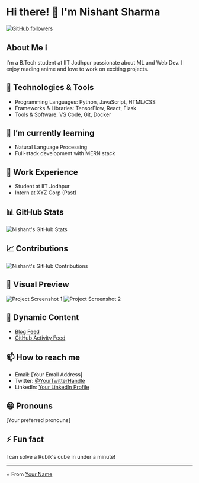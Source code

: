 # Hi there! 👋 I'm Nishant Sharma

[![GitHub followers](https://img.shields.io/github/followers/Nishant2102?label=Follow&style=social)](https://github.com/Nishant2102)

## About Me ℹ️
I'm a B.Tech student at IIT Jodhpur passionate about ML and Web Dev. I enjoy reading anime and love to work on exciting projects.

## 🔧 Technologies & Tools
- Programming Languages: Python, JavaScript, HTML/CSS
- Frameworks & Libraries: TensorFlow, React, Flask
- Tools & Software: VS Code, Git, Docker

## 🌱 I’m currently learning
- Natural Language Processing
- Full-stack development with MERN stack

## 💼 Work Experience
- Student at IIT Jodhpur
- Intern at XYZ Corp (Past)

## 📊 GitHub Stats
![Nishant's GitHub Stats](https://github-readme-stats.vercel.app/api?username=Nishant2102&show_icons=true&theme=radical)

## 📈 Contributions
![Nishant's GitHub Contributions](https://github-readme-streak-stats.herokuapp.com/?user=Nishant2102)

## 🎨 Visual Preview
![Project Screenshot 1](https://via.placeholder.com/600x300)
![Project Screenshot 2](https://via.placeholder.com/600x300)

## 🚀 Dynamic Content
- [Blog Feed](https://yourblog.com)
- [GitHub Activity Feed](https://github.com/Nishant2102.atom)

## 📫 How to reach me
- Email: [Your Email Address]
- Twitter: [@YourTwitterHandle](https://twitter.com/YourTwitterHandle)
- LinkedIn: [Your LinkedIn Profile](https://www.linkedin.com/in/your_profile)

## 😄 Pronouns
[Your preferred pronouns]

## ⚡ Fun fact
I can solve a Rubik's cube in under a minute!

---

⭐️ From [Your Name](https://github.com/your_username)
